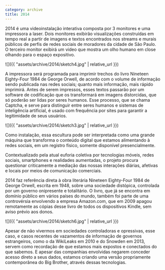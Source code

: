 ```yaml
---
category: archive
title: 2014
---
```

2014 é uma videoinstalação interativa composta por 3 monitores e uma impressora a laser. Dois monitores exibirão visualizações construídas em tempo real a partir de imagens e textos encontrados nos streams e murais públicos de perfis de redes sociais de moradores da cidade de São Paulo. O terceiro monitor exibirá um video que mostra um olho humano em close olhando para o espaço expositivo.

![]({{ "assets/archive/2014/sketch4.jpg" | relative_url }})

A impressora será programada para imprimir trechos do livro Nineteen Eighty-Four 1984 de George Orwell, de acordo com o volume de informação sendo publicada nas redes sociais; quanto mais informação, mais rápido imprimirá. Antes de serem impressos, esses textos passarão por um software de codificação que os transformará em imagens distorcidas, que só poderão ser lidas por seres humanos. Esse processo, que se chama Captcha, e serve para distinguir entre seres humanos e sistemas de inteligência artificial, é usado com frequência por sites para garantir a legitimidade de seus usuários.

![]({{ "assets/archive/2014/sketch3.jpg" | relative_url }})

Como instalação, essa escultura pode ser interpretada como uma grande máquina que transforma o conteúdo digital que estamos alimentando à redes sociais, em um registro físico, somente disponível presencialmente.

Contextualizado pela atual euforia coletiva por tecnologias móveis, redes sociais, smartphones e realidades aumentadas, o projeto procura questionar criticamente a mediação das nossas interações diárias, afetivas e locais por meios de comunicação comerciais.

2014 faz referência direta à obra literária Nineteen Eighty-Four 1984 de George Orwell, escrita em 1948, sobre uma sociedade distópica, controlada por um governo onipresente e totalitário. O livro, que já se encontra em domínio público em vários países do mundo, também foi parte de uma controvérsia envolvendo a empresa Amazon.com, que em 2009 apagou remotamente as cópias desse livro de todos os dispositivos Kindle, sem aviso prévio aos donos.

![]({{ "assets/archive/2014/sketch6.jpg" | relative_url }})

Apesar de não vivermos em sociedades controladoras e opressivas, esse caso, e casos recentes de vazamentos de informação de governos estrangeiros, como o da WikiLeaks em 2010 e do Snowden em 2013, servem como recordação de que estamos mais expostos e conectados do que sabemos. E apesar das companhias envolvidas negarem conceder acesso direto a seus dados, estamos criando uma versão propriamente contemporânea do Big Brother, através dessas tecnologias.
